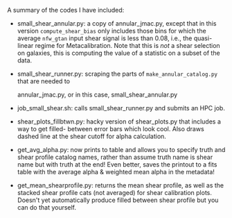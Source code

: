 A summary of the codes I have included:

- small_shear_annular.py: a copy of annular_jmac.py, except that in this version
  `compute_shear_bias` only includes those bins for which the average `nfw_gtan`
  input shear signal is less than 0.08, i.e., the quasi-linear regime for Metacalibration.
  Note that this is *not* a shear selection on galaxies, this is computing the value of a
  statistic on a subset of the data.

- small_shear_runner.py: scraping the parts of `make_annular_catalog.py` that are needed to 

  annular_jmac.py, or in this case, small_shear_annular.py

- job_small_shear.sh: calls small_shear_runner.py and submits an HPC job.

- shear_plots_fillbtwn.py: hacky version of shear_plots.py that includes a way to get filled-
  between error bars which look cool. Also draws dashed line at the shear cutoff for alpha calculation.

- get_avg_alpha.py: now prints to table and allows you to specify truth and shear profile catalog names, 
  rather than assume truth name is shear name but with truth at the end! Even better, saves the printout
  to a fits table with the average alpha & weighted mean alpha in the metadata!

- get_mean_shearprofile.py: returns the mean shear profile, as well as the stacked shear profile cats
  (not averaged) for shear calibration plots. Doesn't yet automatically produce filled between shear profile
  but you can do that yourself.

